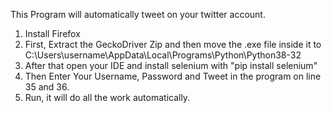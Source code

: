 This Program will automatically tweet on your twitter account.

1. Install Firefox
2. First, Extract the GeckoDriver Zip and then move the .exe file inside it to C:\Users\username\AppData\Local\Programs\Python\Python38-32
3. After that open your IDE and install selenium with "pip install selenium"
4. Then Enter Your Username, Password and Tweet in the program on line 35 and 36.
5. Run, it will do all the work automatically.
